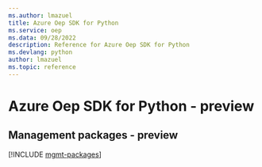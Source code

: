 ```yaml
---
ms.author: lmazuel
title: Azure Oep SDK for Python
ms.service: oep
ms.data: 09/28/2022
description: Reference for Azure Oep SDK for Python
ms.devlang: python
author: lmazuel
ms.topic: reference
---
```

# Azure Oep SDK for Python - preview

## Management packages - preview
[!INCLUDE [mgmt-packages](oep-mgmt-index.md)]